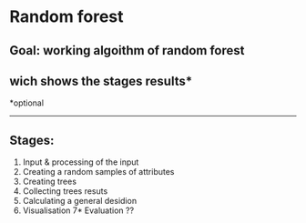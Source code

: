 Random forest
=====================
Goal: working algoithm of random forest
---
wich shows the stages results*
---
*optional
********
Stages:
-----------------------------------
1. Input & processing of the input
2. Creating a random samples of attributes
3. Creating trees
4. Collecting trees resuts
5. Calculating a general desidion
6. Visualisation
7* Evaluation ??
